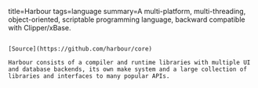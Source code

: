 title=Harbour
tags=language
summary=A multi-platform, multi-threading, object-oriented, scriptable programming language, backward compatible with Clipper/xBase. 
~~~~~~

[Source](https://github.com/harbour/core)

Harbour consists of a compiler and runtime libraries with multiple UI and database backends, its own make system and a large collection of libraries and interfaces to many popular APIs.

